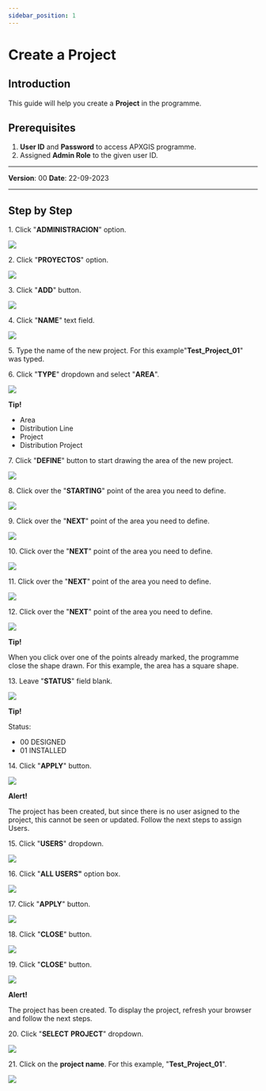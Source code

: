 ```yaml
---
sidebar_position: 1
---
```


# Create a Project

## **Introduction**
This guide will help you create a **Project** in the programme.

## **Prerequisites**
1.	**User ID** and **Password** to access APXGIS programme.
2.	Assigned **Admin Role** to the given user ID.


------------

**Version**: 00
**Date**: 22-09-2023

------------
## **Step by Step**
1\. Click "**ADMINISTRACION**" option.

![](https://ajeuwbhvhr.cloudimg.io/colony-recorder.s3.amazonaws.com/files/2023-09-21/584afd59-0598-4304-bbf6-ddf388498db5/ascreenshot.jpeg?tl_px=0,0&br_px=1032,576&force_format=png&width=1032&wat_scale=92&wat=1&wat_opacity=1&wat_gravity=northwest&wat_url=https://colony-recorder.s3.amazonaws.com/images/watermarks/14B8A6_standard.png&wat_pad=116,65)


2\. Click "**PROYECTOS**" option.

![](https://ajeuwbhvhr.cloudimg.io/colony-recorder.s3.amazonaws.com/files/2023-09-21/0d4877b8-6691-4d9b-b011-df5cb2e9d0b6/ascreenshot.jpeg?tl_px=0,0&br_px=1032,576&force_format=png&width=1032&wat_scale=92&wat=1&wat_opacity=1&wat_gravity=northwest&wat_url=https://colony-recorder.s3.amazonaws.com/images/watermarks/14B8A6_standard.png&wat_pad=78,167)


3\. Click "**ADD**" button.

![](https://ajeuwbhvhr.cloudimg.io/colony-recorder.s3.amazonaws.com/files/2023-09-22/89cdd6a2-0238-4fc1-836b-4fab517ef7d6/user_cropped_screenshot.jpeg?tl_px=0,0&br_px=1719,864&force_format=png&width=1120.0&wat=1&wat_opacity=1&wat_gravity=northwest&wat_url=https://colony-recorder.s3.amazonaws.com/images/watermarks/14B8A6_standard.png&wat_pad=224,503)


4\. Click "**NAME**" text field.

![](https://ajeuwbhvhr.cloudimg.io/colony-recorder.s3.amazonaws.com/files/2023-09-21/46407219-efba-4274-9818-cac3b244c387/ascreenshot.jpeg?tl_px=0,0&br_px=1032,576&force_format=png&width=1032&wat_scale=92&wat=1&wat_opacity=1&wat_gravity=northwest&wat_url=https://colony-recorder.s3.amazonaws.com/images/watermarks/14B8A6_standard.png&wat_pad=290,50)


5\. Type the name of the new project. For this example"**Test_Project_01**" was typed.

6\. Click "**TYPE**" dropdown and select "**AREA**".

![](https://ajeuwbhvhr.cloudimg.io/colony-recorder.s3.amazonaws.com/files/2023-09-21/4c140254-1f63-476d-a285-10b4cc02ac78/ascreenshot.jpeg?tl_px=0,0&br_px=1376,769&force_format=png&width=1120.0&wat=1&wat_opacity=1&wat_gravity=northwest&wat_url=https://colony-recorder.s3.amazonaws.com/images/watermarks/14B8A6_standard.png&wat_pad=487,77)

**Tip!**

- Area
- Distribution Line
- Project
- Distribution Project


7\. Click "**DEFINE**" button to start drawing the area of the new project.

![](https://ajeuwbhvhr.cloudimg.io/colony-recorder.s3.amazonaws.com/files/2023-09-21/bd2fd1ec-999c-4d6b-ab03-bf724cf4d1cb/ascreenshot.jpeg?tl_px=0,0&br_px=1032,576&force_format=png&width=1032&wat_scale=92&wat=1&wat_opacity=1&wat_gravity=northwest&wat_url=https://colony-recorder.s3.amazonaws.com/images/watermarks/14B8A6_standard.png&wat_pad=165,174)


8\. Click over the "**STARTING**" point of the area you need to define.

![](https://ajeuwbhvhr.cloudimg.io/colony-recorder.s3.amazonaws.com/files/2023-09-21/c7128919-4e2b-4376-b983-c8fa7c851a89/ascreenshot.jpeg?tl_px=237,6&br_px=1270,583&force_format=png&width=1032&wat_scale=92&wat=1&wat_opacity=1&wat_gravity=northwest&wat_url=https://colony-recorder.s3.amazonaws.com/images/watermarks/14B8A6_standard.png&wat_pad=482,255)


9\. Click over the "**NEXT**" point of the area you need to define.

![](https://ajeuwbhvhr.cloudimg.io/colony-recorder.s3.amazonaws.com/files/2023-09-21/0c172e83-101e-42ad-a152-2cbca0fd2eec/ascreenshot.jpeg?tl_px=735,3&br_px=1768,580&force_format=png&width=1032&wat_scale=92&wat=1&wat_opacity=1&wat_gravity=northwest&wat_url=https://colony-recorder.s3.amazonaws.com/images/watermarks/14B8A6_standard.png&wat_pad=482,255)


10\. Click over the "**NEXT**" point of the area you need to define.

![](https://ajeuwbhvhr.cloudimg.io/colony-recorder.s3.amazonaws.com/files/2023-09-21/ebc660be-f744-4afe-be77-87ffad186df3/ascreenshot.jpeg?tl_px=746,271&br_px=1779,848&force_format=png&width=1032&wat_scale=92&wat=1&wat_opacity=1&wat_gravity=northwest&wat_url=https://colony-recorder.s3.amazonaws.com/images/watermarks/14B8A6_standard.png&wat_pad=482,255)


11\. Click over the "**NEXT**" point of the area you need to define.

![](https://ajeuwbhvhr.cloudimg.io/colony-recorder.s3.amazonaws.com/files/2023-09-21/cf8eb560-8bc3-48d2-b893-4ac0b624aeaf/ascreenshot.jpeg?tl_px=243,280&br_px=1276,857&force_format=png&width=1032&wat_scale=92&wat=1&wat_opacity=1&wat_gravity=northwest&wat_url=https://colony-recorder.s3.amazonaws.com/images/watermarks/14B8A6_standard.png&wat_pad=482,258)


12\. Click over the "**NEXT**" point of the area you need to define.

![](https://ajeuwbhvhr.cloudimg.io/colony-recorder.s3.amazonaws.com/files/2023-09-21/3b7fab37-bf14-46b4-b320-8fa10f21bd1e/ascreenshot.jpeg?tl_px=234,11&br_px=1267,588&force_format=png&width=1032&wat_scale=92&wat=1&wat_opacity=1&wat_gravity=northwest&wat_url=https://colony-recorder.s3.amazonaws.com/images/watermarks/14B8A6_standard.png&wat_pad=482,255)


**Tip!**

When you click over one of the points already marked, the programme close the shape drawn. For this example, the area has a square shape.


13\. Leave "**STATUS**" field blank.

![](https://ajeuwbhvhr.cloudimg.io/colony-recorder.s3.amazonaws.com/files/2023-09-21/ba124a9c-6f21-4eaf-a78b-82acafee356a/ascreenshot.jpeg?tl_px=0,0&br_px=1376,769&force_format=png&width=1120.0&wat=1&wat_opacity=1&wat_gravity=northwest&wat_url=https://colony-recorder.s3.amazonaws.com/images/watermarks/14B8A6_standard.png&wat_pad=476,200)


**Tip!**

Status:

- 00 DESIGNED
- 01 INSTALLED


14\. Click "**APPLY**" button.

![](https://ajeuwbhvhr.cloudimg.io/colony-recorder.s3.amazonaws.com/files/2023-09-21/3a561263-2873-4409-98ce-005ea7f2e765/ascreenshot.jpeg?tl_px=0,0&br_px=1920,857&force_format=png&width=1120.0&wat=1&wat_opacity=1&wat_gravity=northwest&wat_url=https://colony-recorder.s3.amazonaws.com/images/watermarks/14B8A6_standard.png&wat_pad=175,444)


**Alert!**

The project has been created, but since there is no user asigned to the project, this cannot be seen or updated. Follow the next steps to assign Users.


15\. Click "**USERS**" dropdown.

![](https://ajeuwbhvhr.cloudimg.io/colony-recorder.s3.amazonaws.com/files/2023-09-21/75158bd5-3f40-4a98-a27c-eaf2d27969fb/ascreenshot.jpeg?tl_px=0,87&br_px=1376,857&force_format=png&width=1120.0&wat=1&wat_opacity=1&wat_gravity=northwest&wat_url=https://colony-recorder.s3.amazonaws.com/images/watermarks/14B8A6_standard.png&wat_pad=12,286)


16\. Click "**ALL USERS"** option box.

![](https://ajeuwbhvhr.cloudimg.io/colony-recorder.s3.amazonaws.com/files/2023-09-21/f43a3745-7328-4cd0-a38e-a74dfcfc435a/ascreenshot.jpeg?tl_px=0,87&br_px=1376,857&force_format=png&width=1120.0&wat=1&wat_opacity=1&wat_gravity=northwest&wat_url=https://colony-recorder.s3.amazonaws.com/images/watermarks/14B8A6_standard.png&wat_pad=28,331)


17\. Click "**APPLY**" button.

![](https://ajeuwbhvhr.cloudimg.io/colony-recorder.s3.amazonaws.com/files/2023-09-21/c3da24b2-7ec2-4d65-b22b-9def5c852d10/ascreenshot.jpeg?tl_px=0,280&br_px=1032,857&force_format=png&width=1032&wat_scale=92&wat=1&wat_opacity=1&wat_gravity=northwest&wat_url=https://colony-recorder.s3.amazonaws.com/images/watermarks/14B8A6_standard.png&wat_pad=315,522)


18\. Click "**CLOSE**" button.

![](https://ajeuwbhvhr.cloudimg.io/colony-recorder.s3.amazonaws.com/files/2023-09-21/f7305f2f-eb6b-4b6c-a13e-e8c169c0f13d/ascreenshot.jpeg?tl_px=200,0&br_px=1920,857&force_format=png&width=1120.0&wat=1&wat_opacity=1&wat_gravity=northwest&wat_url=https://colony-recorder.s3.amazonaws.com/images/watermarks/14B8A6_standard.png&wat_pad=624,235)


19\. Click "**CLOSE**" button.

![](https://ajeuwbhvhr.cloudimg.io/colony-recorder.s3.amazonaws.com/files/2023-09-21/3b59e3d4-ec8e-4804-93d3-65130ba41d79/ascreenshot.jpeg?tl_px=0,280&br_px=1032,857&force_format=png&width=1032&wat_scale=92&wat=1&wat_opacity=1&wat_gravity=northwest&wat_url=https://colony-recorder.s3.amazonaws.com/images/watermarks/14B8A6_standard.png&wat_pad=362,517)


**Alert!**

The project has been created. To display the project, refresh your browser and follow the next steps.  


20\. Click "**SELECT** **PROJECT**" dropdown.

![](https://ajeuwbhvhr.cloudimg.io/colony-recorder.s3.amazonaws.com/files/2023-09-21/c3f6eb6f-59de-43e3-943f-a2ebb9686524/ascreenshot.jpeg?tl_px=0,0&br_px=1032,576&force_format=png&width=1032&wat_scale=92&wat=1&wat_opacity=1&wat_gravity=northwest&wat_url=https://colony-recorder.s3.amazonaws.com/images/watermarks/14B8A6_standard.png&wat_pad=284,0)


21\. Click on the **project name**. For this example, "**Test_Project_01**".

![](https://ajeuwbhvhr.cloudimg.io/colony-recorder.s3.amazonaws.com/files/2023-09-21/4047f8fb-3ee4-4a15-806c-19ec96b86238/ascreenshot.jpeg?tl_px=0,0&br_px=1719,857&force_format=png&width=1120.0&wat=1&wat_opacity=1&wat_gravity=northwest&wat_url=https://colony-recorder.s3.amazonaws.com/images/watermarks/14B8A6_standard.png&wat_pad=218,410)



